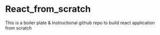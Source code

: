 # React_from_scratch
This is a boiler plate &amp; Instructional github repo to build react application from scratch
